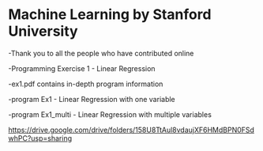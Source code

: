 # Machine Learning by Stanford University

-Thank you to all the people who have contributed online

-Programming Exercise 1 - Linear Regression

-ex1.pdf contains in-depth program information

-program Ex1 - Linear Regression with one variable

-program Ex1_multi - Linear Regression with multiple variables

https://drive.google.com/drive/folders/158U8TtAul8vdaujXF6HMdBPN0FSdwhPC?usp=sharing



